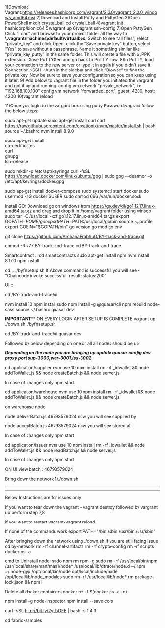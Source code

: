 1)Download Vagrant:https://releases.hashicorp.com/vagrant/2.3.0/vagrant_2.3.0_windows_amd64.msi
2)Download and Install Putty and PuttyGen
3)Open PowerShell mkdir crystal_ball cd crystal_ball
4)vagrant init hashicorp/bionic64
5)vagrant up
6)vagrant ssh-config
7)Open PuttyGen
Click “Load” and browse to your project folder all the way to **\\.vagrant\machines\default\virtualbox**. Switch to see “all files”, select “private_key” and click Open.
click the “Save private key” button, select “Yes” to save without a passphrase.
Name it something similar like “private_key_putty” in the same folder.
This will create a file with a .PPK extension. Close PuTTYGen and go back to PuTTY now.
8)In PuTTY, load your connection to the new server or type it in again if you didn’t save it.
Connection->SSH->Auth in the sidebar and click “Browse” to find the private key.
Now be sure to save your configuration so you can keep using it later.
9) Add below  to vagrant file in the folder you initiated the vargrant and got it up and running.
   config.vm.network "private_network", ip: "192.168.100.100"
   config.vm.network "forwarded_port", guest: 4200, host: 4200
   10)vagrant reload

11)Once you login to the vargant box using putty Password:vagrant follow the below steps:

sudo apt-get update
sudo apt-get install curl
curl https://raw.githubusercontent.com/creationix/nvm/master/install.sh | bash
source ~/.bashrc
nvm install 8.9.0

sudo apt-get install \
ca-certificates \
curl \
gnupg \
lsb-release

sudo mkdir -p /etc/apt/keyrings
curl -fsSL https://download.docker.com/linux/ubuntu/gpg | sudo gpg --dearmor -o /etc/apt/keyrings/docker.gpg

sudo apt-get install docker-compose
sudo systemctl start docker
sudo usermod -aG docker $USER
sudo chmod 666 /var/run/docker.sock


Install GO:
Download go on windows from https://go.dev/dl/go1.12.17.linux-amd64.tar.gz and drag and drop it in /home/vagrant folder using winscp
sudo tar -C /usr/local -xzf go1.12.17.linux-amd64.tar.gz
export GOPATH=$HOME/go
export PATH=$PATH:/usr/local/go/bin
source ~/.profile
export GOBIN="$GOPATH/bin"
go version
go mod
go env



git clone https://github.com/ArchanaPrabhuG/BY-track-and-trace.git


chmod -R 777 BY-track-and-trace
cd BY-track-and-trace

Smartcontract ::
cd smartcontracts
sudo apt-get install npm
nvm install 8.17.0
npm install

cd ..
./byfnsetup.sh
If Above command is successful you will see -"Chaincode invoke successful. result: status:200"


UI ::

cd /BY-track-and-trace/ui

nvm install 10
npm install
sudo npm install -g  @quasar/cli
npm rebuild node-sass
source ~/.bashrc
quasar dev

******************IMPORTANT********************
ON EVERY LOGIN AFTER SETUP IS COMPLETE
vagrant up
./down.sh
./byfnsetup.sh

cd /BY-track-and-trace/ui
quasar dev

Followed by below depending on one or all all nodes should be up

*****Depending on the node you are bringing up update quasar config dev proxy port sup-3000,war-3001,iss-3002*****

cd application/supplier
nvm use 10
npm install
rm -rf _idwallet && node addToWallet.js && node createBatch.js && node server.js

In case of changes only 
npm start

cd application/warehouse
nvm use 10
npm install
rm -rf _idwallet && node addToWallet.js && node createBatch.js && node server.js

on warehouse node 

node deliverBatch.js 46793579024
now you will see supplied by

node acceptBatch.js 46793579024
now you will see stored at




In case of changes only
npm start

cd application/issuer
nvm use 10
npm install
rm -rf _idwallet && node addToWallet.js && node readBatch.js && node server.js

In case of changes only
npm start

ON UI view batch  : 46793579024


Bring down the network
1)./down.sh

-------------------------------------------------------------------------------------------------------------------------------------------


-------------------------------------------------------------------------------------------------------------------------------------------


Below Instructions are for issues only

If you want to tear down the vagrant - vagrant destroy followed by vargrant up perform step 7,8

if you want to restart vagrant-vagrant reload

If none of the commands work export PATH="/bin:/sbin:/usr/bin:/usr/sbin"

After bringing down the network using ./down.sh if you are still facing issue
cd by-network
rm -rf channel-artifacts
rm -rf crypto-config
rm -rf scripts
docker ps -a


cmd to Uninstall node:
sudo npm rm npm -g
sudo rm -rf /usr/local/bin/npm /usr/local/share/man/man1/node* /usr/local/lib/dtrace/node.d ~/.npm ~/.node-gyp /opt/local/bin/node opt/local/include/node /opt/local/lib/node_modules
sudo rm -rf /usr/local/lib/node*
rm package-lock.json && npm i


Delete all docker containers
docker rm -f $(docker ps -a -q)


npm install -g node-inspector
npm install --save cors


curl -sSL http://bit.ly/2ysbOFE | bash -s 1.4.3

cd fabric-samples